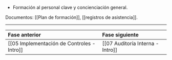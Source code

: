   *  Formación al personal clave y concienciación general.

Documentos: [[Plan de formación]], [[registros de asistencia]].

---

| Fase anterior                              | Fase siguiente                   |
| :----------------------------------------- | :------------------------------- |
| [[05 Implementación de Controles - Intro]] | [[07 Auditoría Interna - Intro]] |



